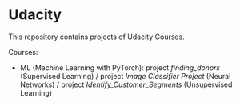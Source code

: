 # Udacity
This repository contains projects of Udacity Courses.

Courses:
- ML (Machine Learning with PyTorch): project *finding_donors* (Supervised Learning) / project *Image Classifier Project* (Neural Networks) / project *Identify_Customer_Segments* (Unsupervised Learning)
